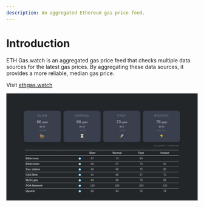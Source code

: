 ```yaml
---
description: An aggregated Ethereum gas price feed.
---
```


# Introduction

ETH Gas.watch is an aggregated gas price feed that checks multiple data sources for the latest gas prices. By aggregating these data sources, it provides a more reliable, median gas price.

Visit [ethgas.watch](https://ethgas.watch/)

![](.gitbook/assets/image%20%281%29.png)

